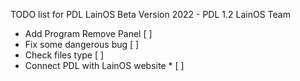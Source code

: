 TODO list for PDL LainOS
Beta Version 2022 - PDL 1.2
LainOS Team

- Add Program Remove Panel [ ]
- Fix some dangerous bug [ ]
- Check files type [ ]
- Connect PDL with LainOS website * [ ]
